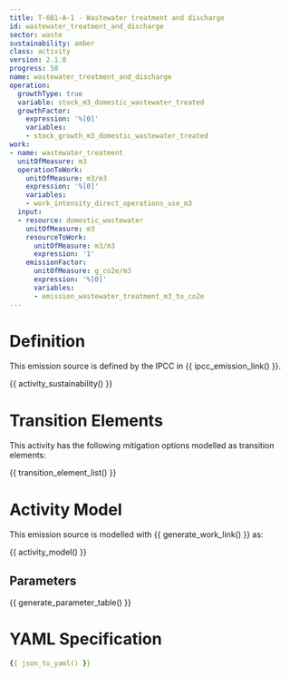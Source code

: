 ```yaml
---
title: T-6B1-A-1 - Wastewater treatment and discharge
id: wastewater_treatment_and_discharge
sector: waste
sustainability: amber
class: activity
version: 2.1.0
progress: 50
name: wastewater_treatment_and_discharge
operation:
  growthType: true
  variable: stock_m3_domestic_wastewater_treated
  growthFactor:
    expression: '%[0]'
    variables:
    - stock_growth_m3_domestic_wastewater_treated
work:
- name: wastewater_treatment
  unitOfMeasure: m3
  operationToWork:
    unitOfMeasure: m3/m3
    expression: '%[0]'
    variables:
    - work_intensity_direct_operations_use_m3
  input:
  - resource: domestic_wastewater
    unitOfMeasure: m3
    resourceToWork:
      unitOfMeasure: m3/m3
      expression: '1'
    emissionFactor:
      unitOfMeasure: g_co2e/m3
      expression: '%[0]'
      variables:
      - emission_wastewater_treatment_m3_to_co2e
---
```

# Definition
This emission source is defined by the IPCC in {{ ipcc_emission_link() }}.


{{ activity_sustainability() }}

# Transition Elements

This activity has the following mitigation options modelled as transition elements:

{{ transition_element_list() }}

# Activity Model
This emission source is modelled with {{ generate_work_link() }} as:

{{ activity_model() }}

## Parameters

{{ generate_parameter_table() }}

# YAML Specification

```yaml
{{ json_to_yaml() }}
```
